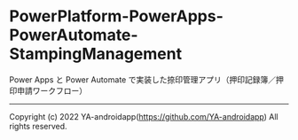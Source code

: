 # PowerPlatform-PowerApps-PowerAutomate-StampingManagement

Power Apps と Power Automate で実装した捺印管理アプリ（押印記録簿／押印申請ワークフロー）

---

Copyright (c) 2022 YA-androidapp(https://github.com/YA-androidapp) All rights reserved.
